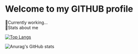 # Welcome to my GITHUB profile

🚀Currently working...</br>
🌟Stats about me

[![Top Langs](https://github-readme-stats.vercel.app/api/top-langs/?username=borisdmv&layout=compact&theme=blue-green)](https://github.com/borisdmv/github-readme-stats)

![Anurag's GitHub stats](https://github-readme-stats.vercel.app/api?username=borisdmv&show_icons=true&theme=blue-green)
